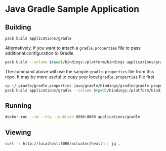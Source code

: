 # Java Gradle Sample Application

## Building

```bash
pack build applications/gradle
```

Alternatively, if you want to attach a `gradle.properties` file to pass additional configuration to Gradle.

```bash
pack build --volume $(pwd)/bindings:/platform/bindings applications/gradle
```

The command above will use the sample `gradle.properties` file from this repo. It may be more useful to copy your local `gradle.properties` file first.

```bash
cp ~/.gradle/gradle.properties java/gradle/bindings/gradle/gradle.properties
pack build applications/gradle --volume $(pwd)/bindings:/platform/bindings
```

## Running

```bash
docker run --rm --tty --publish 8080:8080 applications/gradle
```

## Viewing

```bash
curl -s http://localhost:8080/actuator/health | jq .
```
